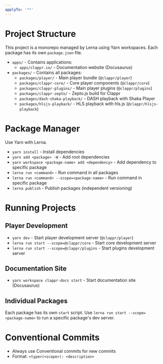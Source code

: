 ```yaml
---
applyTo: '**'
---
```


# Project Structure

This project is a monorepo managed by Lerna using Yarn workspaces. Each package has its own `package.json` file.

- `apps/` - Contains applications:
  - `apps/clappr.io/` - Documentation website (Docusaurus)
- `packages/` - Contains all packages:
  - `packages/player/` - Main player bundle (`@clappr/player`)
  - `packages/clappr-core/` - Core player components (`@clappr/core`)
  - `packages/clappr-plugins/` - Main player plugins (`@clappr/plugins`)
  - `packages/clappr-zepto/` - Zepto.js build for Clappr
  - `packages/dash-shaka-playback/` - DASH playback with Shaka Player
  - `packages/hlsjs-playback/` - HLS playback with hls.js (`@clappr/hlsjs-playback`)

# Package Manager

Use Yarn with Lerna.

- `yarn install` - Install dependencies
- `yarn add <package> -W` - Add root dependencies
- `yarn workspace <package-name> add <dependency>` - Add dependency to specific package
- `lerna run <command>` - Run command in all packages
- `lerna run <command> --scope=<package-name>` - Run command in specific package
- `lerna publish` - Publish packages (independent versioning)

# Running Projects

## Player Development

- `yarn dev` - Start player development server (`@clappr/player`)
- `lerna run start --scope=@clappr/core` - Start core development server
- `lerna run start --scope=@clappr/plugins` - Start plugins development server

## Documentation Site

- `yarn workspace clappr-docs start` - Start documentation site (Docusaurus)

## Individual Packages

Each package has its own `start` script. Use `lerna run start --scope=<package-name>` to run a specific package's dev server.

# Conventional Commits

- Always use Conventional commits for new commits
- Format: `<type>(<scope>): <description>`
